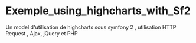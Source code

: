# Exemple_using_highcharts_with_Sf2
Un model  d'utilisation de highcharts sous symfony 2 , utilisation HTTP Request , Ajax, jQuery et PHP
